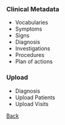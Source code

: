 ### Clinical Metadata
* Vocabularies
* Symptoms 
* Signs
* Diagnosis
* Investigations
* Procedures
* Plan of actions

### Upload
* Diagnosis
* Upload Patients
* Upload Visits


[Back](https://github.com/hmislk/hmis/wiki/System-Administration)
